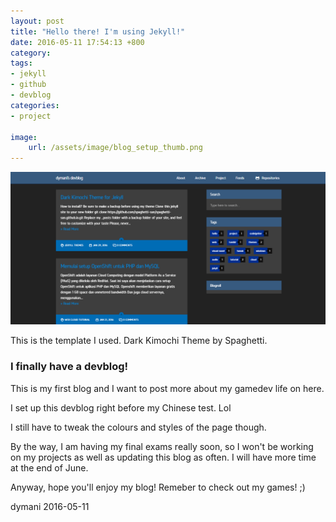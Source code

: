 ```yaml
---
layout: post
title: "Hello there! I'm using Jekyll!"
date: 2016-05-11 17:54:13 +800
category: 
tags: 
- jekyll
- github
- devblog
categories:
- project

image: 
    url: /assets/image/blog_setup_thumb.png
---
```





![](/assets/image/blog_setup.png)

This is the template I used. Dark Kimochi Theme by Spaghetti.

<!--asldkjfhasldfkjhasldkfjhalskdjfhalksa adslfkjahlkjdshf asdfhjlasdkjfhalsk asdlfkjhasdlkfja asldkfjahsdilua asdflkjasdfhlaksjd asdflkjadshflaksjdfh adslkfjhaldsfkjh-->

<h3>I finally have a devblog!</h3>

This is my first blog and I want to post more about<!--break--> my gamedev life on here.

I set up this devblog right before my Chinese test. Lol

I still have to tweak the colours and styles of the page though.


By the way, I am having my final exams really soon, so I won't be working on my projects as well as updating this blog as often. I will have more time at the end of June.

Anyway, hope you'll enjoy my blog! Remeber to check out my games! ;)

dymani
2016-05-11